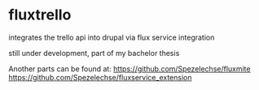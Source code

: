 fluxtrello
==========
integrates the trello api into drupal via flux service integration

still under development, part of my bachelor thesis

Another parts can be found at:
https://github.com/Spezelechse/fluxmite
https://github.com/Spezelechse/fluxservice_extension
